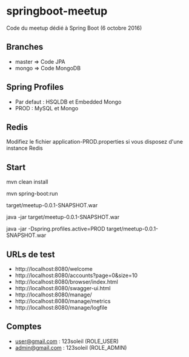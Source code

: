 # springboot-meetup
Code du meetup dédié à Spring Boot (6 octobre 2016)


Branches
--------

- master => Code JPA
- mongo => Code MongoDB


Spring Profiles
---------------

- Par defaut : HSQLDB et Embedded Mongo 
- PROD : MySQL et Mongo

Redis
-----

Modifiez le fichier application-PROD.properties si vous disposez d'une instance Redis

Start
-----

mvn clean install

mvn spring-boot:run

target/meetup-0.0.1-SNAPSHOT.war 

java -jar target/meetup-0.0.1-SNAPSHOT.war

java -jar -Dspring.profiles.active=PROD target/meetup-0.0.1-SNAPSHOT.war


URLs de test
------------

- http://localhost:8080/welcome
- http://localhost:8080/accounts?page=0&size=10
- http://localhost:8080/browser/index.html
- http://localhost:8080/swagger-ui.html
- http://localhost:8080/manage/
- http://localhost:8080/manage/metrics
- http://localhost:8080/manage/logfile

Comptes
-------

- user@gmail.com  : 123soleil (ROLE_USER)
- admin@gmail.com : 123soleil (ROLE_ADMIN)
